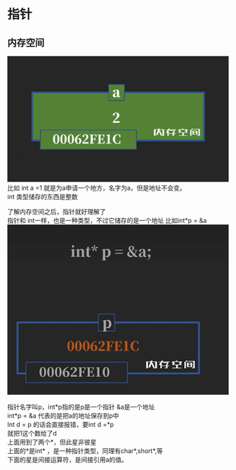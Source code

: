 # 指针  
## 内存空间  
![](./1.png)
比如 int a =1 就是为a申请一个地方，名字为a，但是地址不会变。  
int 类型储存的东西是整数  
	
了解内存空间之后，指针就好理解了  
指针和 int一样，也是一种类型，不过它储存的是一个地址
比如int\*p = &a  
![](./2.png)
	
指针名字叫p，int\*p指的是p是一个指针  &a是一个地址  
int\*p = &a 代表的是把a的地址保存到p中  
Int d = p 的话会直接报错，要int d =\*p  
就把1这个数给了d   
上面用到了两个\*，但此星非彼星  
上面的\*是int\* ，是一种指针类型，同理有char\*,short\*,等  
下面的星是间接运算符，是间接引用a的值。  

